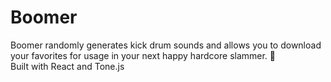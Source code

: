 # Boomer

Boomer randomly generates kick drum sounds and allows you to download your favorites for usage in your next happy hardcore slammer. 👟 \
Built with React and Tone.js
